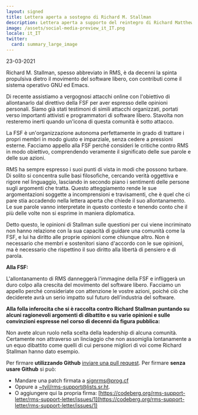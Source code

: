 ```yaml
---
layout: signed
title: Lettera aperta a sostegno di Richard M. Stallman
description: Lettera aperta a supporto del reintegro di Richard Matthew Stallman nella Free Software Foundation
image: /assets/social-media-preview_it_IT.png
locale: it_IT
twitter:
  card: summary_large_image
---
```


23-03-2021

Richard M. Stallman, spesso abbreviato in RMS,
è da decenni la spinta propulsiva dietro
il movimento del software libero,
con contributi come il sistema operativo GNU
ed Emacs.

Di recente assistiamo a vergognosi attacchi online
con l'obiettivo di allontanarlo dal direttivo della FSF
per aver espresso delle opinioni personali. Siamo già stati testimoni
di simili attacchi organizzati, portati verso
importanti attivisti e programmatori di software libero.
Stavolta non resteremo inerti quando un'icona
di questa comunità è sotto attacco.

La FSF è un'organizzazione autonoma perfettamente in grado di trattare
i propri membri in modo giusto e imparziale, senza
cedere a pressioni esterne.  Facciamo appello alla
FSF perché consideri le critiche contro RMS in modo obiettivo,
comprendendo veramente il significato delle sue parole e delle sue azioni.

RMS ha sempre espresso i suoi punti di vista in modi
che possono turbare. Di solito si concentra sulle
basi filosofiche, cercando verità oggettiva
e rigore nel linguaggio, lasciando in secondo piano i
sentimenti delle persone sugli argomenti che tratta.
Questo atteggiamento rende le sue argomentazioni
soggette a incomprensioni e travisamenti, che è quel che ci pare stia accadendo
nella lettera aperta che chiede il suo allontanamento.
Le sue parole vanno interpretate in questo contesto e
tenendo conto che il più delle volte
non si esprime in maniera diplomatica.

Detto questo, le opinioni di Stallman sulle questioni
per cui viene incriminato non hanno relazione con
la sua capacità di guidare una comunità come la FSF,
e lui ha diritto alle proprie opinioni come chiunque altro.
Non è necessario che membri e sostenitori siano
d'accordo con le sue opinioni, ma è necessario che rispettino
il suo diritto alla libertà di pensiero e di parola.

**Alla FSF:**

L'allontanamento di RMS danneggerà l'immagine della FSF e infliggerà
un duro colpo alla crescita del movimento del software libero.
Facciamo un appello perché consideriate con attenzione le vostre azioni,
poiché ciò che deciderete avrà un serio impatto
sul futuro dell'industria del software.


**Alla folla inferocita che si è raccolta contro Richard Stallman
puntando su alcuni ragionevoli argomenti di dibattito e su varie opinioni e sulle convinzioni
espresse nel corso di decenni da figura pubblica:**

Non avete alcun ruolo nella scelta della leadership di alcuna comunità.
Certamente non attraverso un linciaggio che non assomiglia
lontanamente a un equo dibattito come quelli di cui
persone migliori di voi come Richard Stallman hanno dato esempio.

Per firmare **utilizzando Github** [inviare una pull request](https://github.com/rms-support-letter/rms-support-letter.github.io/pulls).
Per firmare **senza usare Github** si può:
- Mandare una patch firmata a [signrms@prog.cf](mailto:signrms@prog.cf)
- Oppure a [~tyil/rms-support@lists.sr.ht](mailto:~tyil/rms-support@lists.sr.ht).
- O aggiungere qui la propria firma: [https://codeberg.org/rms-support-letter/rms-support-letter/issues/1](https://codeberg.org/rms-support-letter/rms-support-letter/issues/1)

